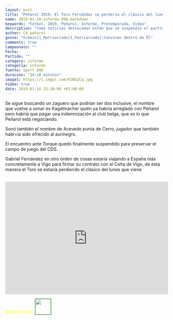 ```yaml
---
layout: post
title: "Peñarol 2019: El Toro Fernández se perdería el clásico del lunes, viaja a España a firmar"
name: 2019-01-18-informe-890.markdown
keywords: "Fútbol, 2019, Peñarol, Informe, Pretemporada, Video"
description: "Como noticias destacadas están que se suspendió el partido de entrenamiento contra el Torque para preservar la cancha del CDS y que Gabriel Fernández se perdería el clásico amistoso del lunes porque viaja a Vigo a firmar su contrato con el Celta"
author: CA peñarol
gosne: "Grêmio[1_Matriarcado|1_Patriarcado]:Conviven dentro de Êl"
comments: true
Campeonato: ""
Fecha:
Partido: ""
category: informe
categoria: informe
fuente: Sport 890
duracion: "14:10 minutos"
image1: https://i.imgur.com/KJBGZCq.jpg
Video: true
date: 2019-01-16 22:30:00 +01:00:00
---
```


Se sigue buscando un zaguero que podrían ser dos inclusive, el nombre que vuelve a sonar es Kagelmacher quién ya habría arreglado con Peñarol pero habría que pagar una indemnización al club belga, que es lo que Peñarol está negociando.

Sonó también el nombre de Acevedo punta de Cerro, jugador que también habr+ia sido ofrecido al aurinegro.

El encuentro ante Torque quedó finalmente suspendido para preservar el campo de juego del CDS.

Gabriel Fernández en otro órden de cosas estaría viajando a España más concretamente a Vigo para firmar su contrato con el Celta de Vigo, de esta manera el Toro se estaría perdiendo el clásico del lunes que viene

<br>

<iframe width="521" height="360" src="https://www.youtube.com/embed/nY4Bzx40pXI" frameborder="0" allow="accelerometer; autoplay; encrypted-media; gyroscope; picture-in-picture" allowfullscreen></iframe>

<span style="color:yellow;">grabado con</span> <a href="http://ffmpeg.org"><img src="{{ site.url }}/images/ffmpeg.png" width="50px" style="border:1px solid green;vertical-align: sub;margin-left:7px;"></a>
